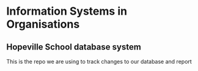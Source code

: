 # Information Systems in Organisations
## Hopeville School database system

This is the repo we are using to track changes to our database and report

